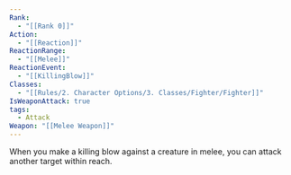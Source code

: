 ```yaml
---
Rank:
  - "[[Rank 0]]"
Action:
  - "[[Reaction]]"
ReactionRange:
  - "[[Melee]]"  
ReactionEvent:
  - "[[KillingBlow]]"
Classes:
  - "[[Rules/2. Character Options/3. Classes/Fighter/Fighter]]"
IsWeaponAttack: true
tags:
  - Attack
Weapon: "[[Melee Weapon]]"
---
```

When you make a killing blow against a creature in melee, you can attack another target within reach.